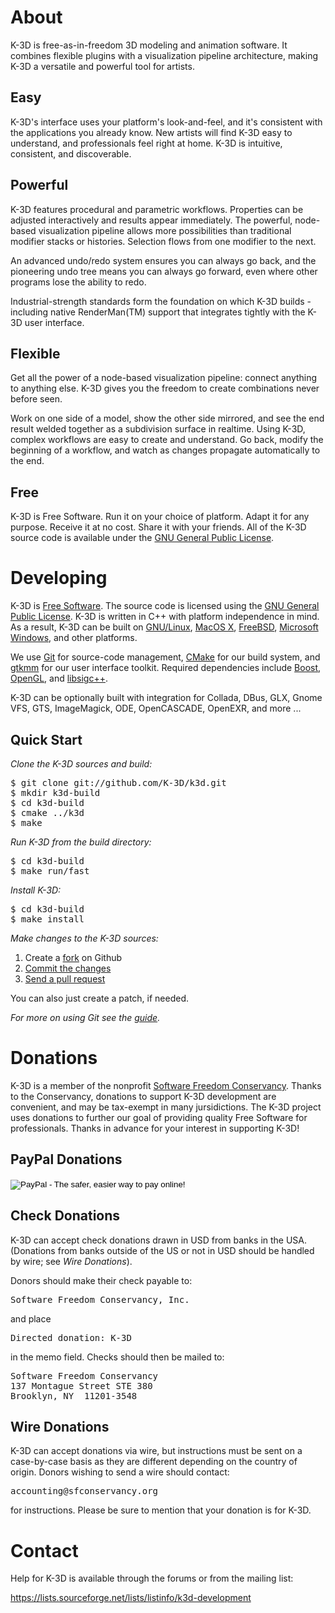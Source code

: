 # About

<p id="description">K-3D is free-as-in-freedom 3D modeling and animation software. It combines flexible plugins with a visualization pipeline architecture, making K-3D a versatile and powerful tool for artists.</p>

<h2>Easy</h2>

<p>K-3D's interface uses your platform's look-and-feel, and it's consistent with the applications you already know. New artists will find K-3D easy to understand, and professionals feel right at home. K-3D is intuitive, consistent, and discoverable.</p>

<h2>Powerful</h2>

<p>K-3D features procedural and parametric workflows. Properties can be adjusted interactively and results appear immediately. The powerful, node-based visualization pipeline allows more possibilities than traditional modifier stacks or histories. Selection flows from one modifier to the next.</p>

<p>An advanced undo/redo system ensures you can always go back, and the pioneering undo tree means you can always go forward, even where other programs lose the ability to redo.</p>

<p>Industrial-strength standards form the foundation on which K-3D builds - including native RenderMan(TM) support that integrates tightly with the K-3D user interface.</p>

<h2>Flexible</h2>

<p>Get all the power of a node-based visualization pipeline: connect anything to anything else. K-3D gives you the freedom to create combinations never before seen.</p>

<p>Work on one side of a model, show the other side mirrored, and see the end result welded together as a subdivision surface in realtime. Using K-3D, complex workflows are easy to create and understand. Go back, modify the beginning of a workflow, and watch as changes propagate automatically to the end.</p>

<h2>Free</h2>

<p>K-3D is Free Software. Run it on your choice of platform. Adapt it for any purpose. Receive it at no cost. Share it with your friends. All of the K-3D source code is available under the <a href="http://www.gnu.org/licenses/gpl-faq.html">GNU General Public License</a>.</p>

# Developing

<p>K-3D is <a href="http://www.gnu.org/philosophy/free-sw.html">Free Software</a>. The source code is licensed using the <a href="http://www.gnu.org/licenses/gpl-faq.html">GNU General Public License</a>. K-3D is written in C++ with platform independence in mind. As a result, K-3D can be built on <a href="http://www.linux.org">GNU/Linux</a>, <a href="http://www.apple.com">MacOS X</a>, <a href="http://www.freebsd.org/">FreeBSD</a>, <a href="http://www.microsoft.com/windows">Microsoft Windows</a>, and other platforms.</p>

<p>We use <a href="http://git-scm.com/">Git</a> for source-code management, <a href="http://cmake.org">CMake</a> for our build system, and <a href="http://gtkmm.org">gtkmm</a> for our user interface toolkit. Required dependencies include <a href="http://boost.org">Boost</a>, <a href="http://opengl.org">OpenGL</a>, and <a href="http://libsigc.sourceforge.net">libsigc++</a>.</p>

<p>K-3D can be optionally built with integration for Collada, DBus, GLX, Gnome VFS, GTS, ImageMagick, ODE, OpenCASCADE, OpenEXR, and more ...</p>

<h2>Quick Start</h2>

<p><em>Clone the K-3D sources and build:</em></p>

<pre>
$ git clone git://github.com/K-3D/k3d.git
$ mkdir k3d-build
$ cd k3d-build
$ cmake ../k3d
$ make
</pre>

<p><em>Run K-3D from the build directory:</em></p>

<pre>
$ cd k3d-build
$ make run/fast
</pre>

<p><em>Install K-3D:</em></p>

<pre>
$ cd k3d-build
$ make install
</pre>

<p><em>Make changes to the K-3D sources:</em></p>

<ol>
	<li>Create a <a href="http://help.github.com/fork-a-repo/">fork</a> on Github</li>
	<li><a href="http://book.git-scm.com/3_normal_workflow.html">Commit the changes</a></li>
	<li><a href="http://help.github.com/send-pull-requests/">Send a pull request</a></li>
</ol>

<p>You can also just create a patch, if needed.</p>

<p><em>For more on using Git see the <a href="http://book.git-scm.com/">guide</a>.</em></p>

# Donations

<p>K-3D is a member of the nonprofit <a href="http://conservancy.softwarefreedom.org">Software Freedom Conservancy</a>. Thanks to the Conservancy, donations to support K-3D development are convenient, and may be tax-exempt in many jursidictions. The K-3D project uses donations to further our goal of providing quality Free Software for professionals. Thanks in advance for your interest in supporting K-3D!</p>

<h2>PayPal Donations</h2>

<form action="https://www.paypal.com/cgi-bin/webscr" method="post">
<input type="hidden" name="cmd" value="_s-xclick">
<input type="hidden" name="hosted_button_id" value="5596283">
<input type="image" src="https://www.paypalobjects.com/en_US/i/btn/btn_donateCC_LG.gif" border="0" name="submit" alt="PayPal - The safer, easier way to pay online!">
<img alt="" border="0" src="https://www.paypalobjects.com/en_US/i/scr/pixel.gif" width="1" height="1">
</form>

<h2>Check Donations</h2>

<p>K-3D can accept check donations drawn in USD from banks in the USA. (Donations from banks outside of the US or not in USD should be handled by wire; see <em>Wire Donations</em>).</p>

<p>Donors should make their check payable to:</p>

<pre>
Software Freedom Conservancy, Inc.
</pre>

<p>and place</p>

<pre>
Directed donation: K-3D
</pre>

<p>in the memo field. Checks should then be mailed to:</p>

<pre>
Software Freedom Conservancy
137 Montague Street STE 380
Brooklyn, NY  11201-3548
</pre>

<h2>Wire Donations</h2>

<p>K-3D can accept donations via wire, but instructions must be sent on a case-by-case basis as they are different depending on the country of origin. Donors wishing to send a wire should contact:</p>

<pre>
accounting@sfconservancy.org
</pre>

<p>for instructions. Please be sure to mention that your donation is for K-3D.</p>

# Contact

<p>Help for K-3D is available through the forums or from the mailing list:</p>

<p><a href="https://lists.sourceforge.net/lists/listinfo/k3d-development">https://lists.sourceforge.net/lists/listinfo/k3d-development</a></p>
